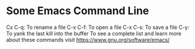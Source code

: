 # Some Emacs Command Line
Cx C-q: To rename a file
C-x C-f: To open a file
C-x C-s: To save a file
C-y: To yank the last kill into the buffer
To see a complete list and learn more about these commands visit https://www.gnu.org/software/emacs/

